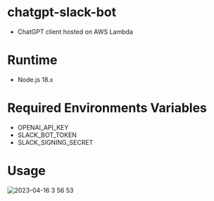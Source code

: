 # chatgpt-slack-bot
* ChatGPT client hosted on AWS Lambda

# Runtime
* Node.js 18.x

# Required Environments Variables
* OPENAI_API_KEY
* SLACK_BOT_TOKEN
* SLACK_SIGNING_SECRET

# Usage
![ 2023-04-16 3 56 53](https://user-images.githubusercontent.com/28303021/232248421-2bb4f4e7-99bc-4777-bdc4-85fc38aaba43.png)

